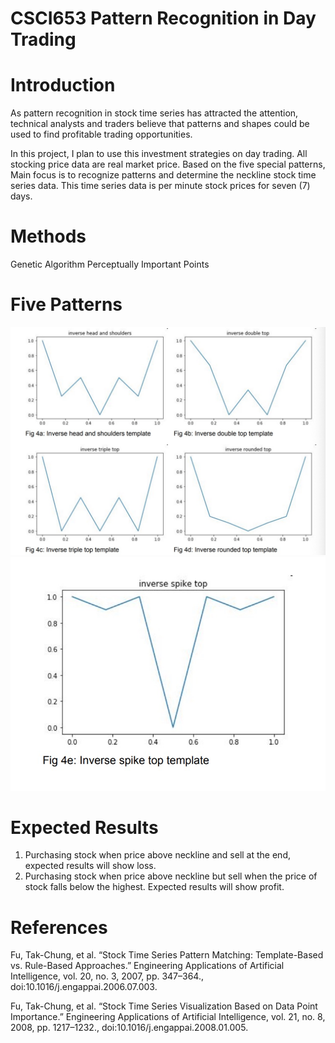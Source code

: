 # CSCI653 Pattern Recognition in Day Trading
# Introduction

As pattern recognition in stock time series has attracted the attention, technical analysts and traders believe that patterns and shapes could be used to find profitable trading opportunities.

In this project, I plan to use this investment strategies on day trading. All stocking price data are real market price. Based on the five special patterns, Main focus is to recognize patterns and determine the neckline stock time series data. This time series data is per minute stock prices for seven (7) days.

# Methods

Genetic Algorithm
Perceptually Important Points

# Five Patterns
![Image of Patterns](https://github.com/wwsscc/CSCI653/blob/master/WechatIMG3.jpeg)
![Image of Pattern](https://github.com/wwsscc/CSCI653/blob/master/WechatIMG4.jpeg)

# Expected Results

1. Purchasing stock when price above neckline and sell at the end, expected results will show loss.
2. Purchasing stock when price above neckline but sell when the price of stock falls below the highest. Expected results will show profit.

# References

Fu, Tak-Chung, et al. “Stock Time Series Pattern Matching: Template-Based vs. Rule-Based
Approaches.” Engineering Applications of Artificial Intelligence, vol. 20, no. 3, 2007, pp.
347–364., doi:10.1016/j.engappai.2006.07.003.

Fu, Tak-Chung, et al. “Stock Time Series Visualization Based on Data Point Importance.”
Engineering Applications of Artificial Intelligence, vol. 21, no. 8, 2008, pp. 1217–1232.,
doi:10.1016/j.engappai.2008.01.005.
